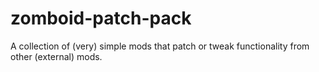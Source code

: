 # zomboid-patch-pack
A collection of (very) simple mods that patch or tweak functionality from other (external) mods.
